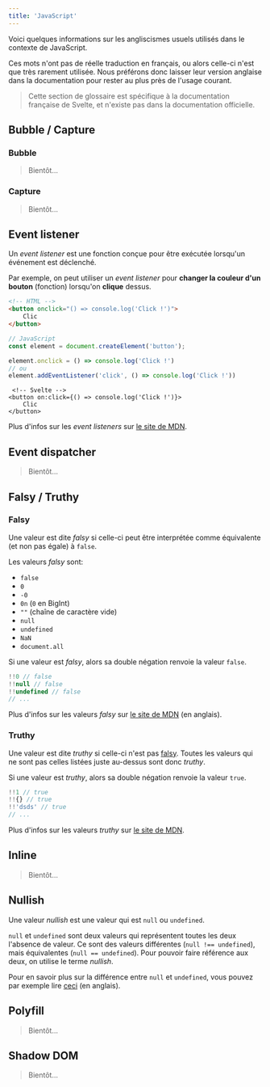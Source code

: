 ```yaml
---
title: 'JavaScript'
---
```


Voici quelques informations sur les angliscismes usuels utilisés dans le contexte de JavaScript.

Ces mots n'ont pas de réelle traduction en français, ou alors celle-ci n'est que très rarement utilisée. Nous préférons donc laisser leur version anglaise dans la documentation pour rester au plus près de l'usage courant.

> Cette section de glossaire est spécifique à la documentation française de Svelte, et n'existe pas dans la documentation officielle.

## Bubble / Capture

### Bubble

> Bientôt...

### Capture

> Bientôt...

## Event listener

Un _event listener_ est une fonction conçue pour être exécutée lorsqu'un événement est déclenché.

Par exemple, on peut utiliser un _event listener_ pour **changer la couleur d'un bouton** (fonction) lorsqu'on **clique** dessus.

```html
<!-- HTML -->
<button onclick="() => console.log('Click !')">
	Clic
</button>
```

```ts
// JavaScript
const element = document.createElement('button');

element.onclick = () => console.log('Click !')
// ou
element.addEventListener('click', () => console.log('Click !'))
```

```svelte
 <!-- Svelte -->
<button on:click={() => console.log('Click !')}>
	Clic
</button>
```

Plus d'infos sur les _event listeners_ sur [le site de MDN](https://developer.mozilla.org/fr/docs/Web/API/EventTarget/addEventListener).

## Event dispatcher

> Bientôt...

## Falsy / Truthy

### Falsy

Une valeur est dite _falsy_ si celle-ci peut être interprétée comme équivalente (et non pas égale) à `false`.

Les valeurs _falsy_ sont:
- `false`
- `0`
- `-0`
- `0n` (`0` en BigInt)
- `""` (chaîne de caractère vide)
- `null`
- `undefined`
- `NaN`
- `document.all`

Si une valeur est _falsy_, alors sa double négation renvoie la valeur `false`.

```ts
!!0 // false
!!null // false
!!undefined // false
// ...
```

Plus d'infos sur les valeurs _falsy_ sur [le site de MDN](https://developer.mozilla.org/en-US/docs/Glossary/Falsy) (en anglais).

### Truthy

Une valeur est dite _truthy_ si celle-ci n'est pas <span class="vo">[falsy](/docs/javascript#falsy-truthy-falsy)</span>. Toutes les valeurs qui ne sont pas celles listées juste au-dessus sont donc _truthy_.

Si une valeur est _truthy_, alors sa double négation renvoie la valeur `true`.

```ts
!!1 // true
!!{} // true
!!'dsds' // true
// ...
```

Plus d'infos sur les valeurs _truthy_ sur [le site de MDN](https://developer.mozilla.org/fr/docs/Glossary/Truthy).

## Inline

> Bientôt...

## Nullish

Une valeur _nullish_ est une valeur qui est `null` ou `undefined`.

`null` et `undefined` sont deux valeurs qui représentent toutes les deux l'absence de valeur. Ce sont des valeurs différentes (`null !== undefined`), mais équivalentes (`null == undefined`). Pour pouvoir faire référence aux deux, on utilise le terme _nullish_.

Pour en savoir plus sur la différence entre `null` et `undefined`, vous pouvez par exemple lire [ceci](https://stackoverflow.com/questions/5076944/what-is-the-difference-between-null-and-undefined-in-javascript) (en anglais).

## Polyfill

> Bientôt...


## Shadow DOM

> Bientôt...
